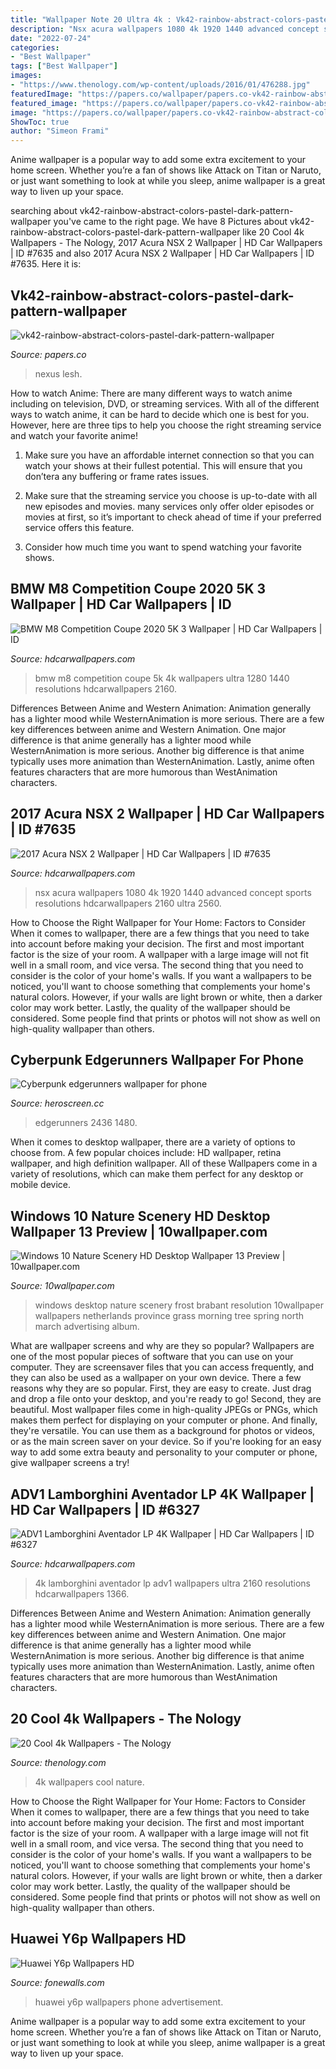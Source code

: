 ```yaml
---
title: "Wallpaper Note 20 Ultra 4k : Vk42-rainbow-abstract-colors-pastel-dark-pattern-wallpaper"
description: "Nsx acura wallpapers 1080 4k 1920 1440 advanced concept sports resolutions hdcarwallpapers 2160 ultra 2560"
date: "2022-07-24"
categories:
- "Best Wallpaper"
tags: ["Best Wallpaper"]
images:
- "https://www.thenology.com/wp-content/uploads/2016/01/476288.jpg"
featuredImage: "https://papers.co/wallpaper/papers.co-vk42-rainbow-abstract-colors-pastel-dark-pattern-34-iphone6-plus-wallpaper.jpg"
featured_image: "https://papers.co/wallpaper/papers.co-vk42-rainbow-abstract-colors-pastel-dark-pattern-34-iphone6-plus-wallpaper.jpg"
image: "https://papers.co/wallpaper/papers.co-vk42-rainbow-abstract-colors-pastel-dark-pattern-34-iphone6-plus-wallpaper.jpg"
ShowToc: true
author: "Simeon Frami"
---
```



Anime wallpaper is a popular way to add some extra excitement to your home screen. Whether you’re a fan of shows like Attack on Titan or Naruto, or just want something to look at while you sleep, anime wallpaper is a great way to liven up your space.

	

		
searching about vk42-rainbow-abstract-colors-pastel-dark-pattern-wallpaper you've came to the right page. We have 8 Pictures about vk42-rainbow-abstract-colors-pastel-dark-pattern-wallpaper like 20 Cool 4k Wallpapers - The Nology, 2017 Acura NSX 2 Wallpaper | HD Car Wallpapers | ID #7635 and also 2017 Acura NSX 2 Wallpaper | HD Car Wallpapers | ID #7635. Here it is:
		
    
## Vk42-rainbow-abstract-colors-pastel-dark-pattern-wallpaper

<img loading=lazy src="https://papers.co/wallpaper/papers.co-vk42-rainbow-abstract-colors-pastel-dark-pattern-34-iphone6-plus-wallpaper.jpg" onerror="this.onerror=null;this.src='https://tse4.mm.bing.net/th?id=OIP.TXgy7TgtuN8GqjwwQyr9BwHaNK&amp;pid=15.1';" alt="vk42-rainbow-abstract-colors-pastel-dark-pattern-wallpaper">

_Source: papers.co_

>nexus lesh. 

	

How to watch Anime: There are many different ways to watch anime including on television, DVD, or streaming services.
With all of the different ways to watch anime, it can be hard to decide which one is best for you. However, here are three tips to help you choose the right streaming service and watch your favorite anime!
1. Make sure you have an affordable internet connection so that you can watch your shows at their fullest potential. This will ensure that you don’tera any buffering or frame rates issues.

2. Make sure that the streaming service you choose is up-to-date with all new episodes and movies. many services only offer older episodes or movies at first, so it’s important to check ahead of time if your preferred service offers this feature.

3. Consider how much time you want to spend watching your favorite shows.

    
## BMW M8 Competition Coupe 2020 5K 3 Wallpaper | HD Car Wallpapers | ID

<img loading=lazy src="https://www.hdcarwallpapers.com/download/bmw_m8_competition_coupe_2020_5k_3-1280x720.jpg" onerror="this.onerror=null;this.src='https://tse2.mm.bing.net/th?id=OIP.Z0q8jka8d4tyTW1lGGa7cwHaEK&amp;pid=15.1';" alt="BMW M8 Competition Coupe 2020 5K 3 Wallpaper | HD Car Wallpapers | ID">

_Source: hdcarwallpapers.com_

>bmw m8 competition coupe 5k 4k wallpapers ultra 1280 1440 resolutions hdcarwallpapers 2160. 

	

Differences Between Anime and Western Animation: Animation generally has a lighter mood while WesternAnimation is more serious.
There are a few key differences between anime and Western Animation. One major difference is that anime generally has a lighter mood while WesternAnimation is more serious. Another big difference is that anime typically uses more animation than WesternAnimation. Lastly, anime often features characters that are more humorous than WestAnimation characters.

    
## 2017 Acura NSX 2 Wallpaper | HD Car Wallpapers | ID #7635

<img loading=lazy src="https://www.hdcarwallpapers.com/download/2017_acura_nsx_2-1920x1080.jpg" onerror="this.onerror=null;this.src='https://tse2.mm.bing.net/th?id=OIP.zY_BIey8ixciOVohSi7pggHaEK&amp;pid=15.1';" alt="2017 Acura NSX 2 Wallpaper | HD Car Wallpapers | ID #7635">

_Source: hdcarwallpapers.com_

>nsx acura wallpapers 1080 4k 1920 1440 advanced concept sports resolutions hdcarwallpapers 2160 ultra 2560. 

	

How to Choose the Right Wallpaper for Your Home: Factors to Consider
When it comes to wallpaper, there are a few things that you need to take into account before making your decision. The first and most important factor is the size of your room. A wallpaper with a large image will not fit well in a small room, and vice versa. 
The second thing that you need to consider is the color of your home's walls. If you want a wallpapers to be noticed, you'll want to choose something that complements your home's natural colors. However, if your walls are light brown or white, then a darker color may work better. 
Lastly, the quality of the wallpaper should be considered. Some people find that prints or photos will not show as well on high-quality wallpaper than others.

    
## Cyberpunk Edgerunners Wallpaper For Phone

<img loading=lazy src="https://1.bp.blogspot.com/-QfI2idZLDHk/Xv9N_rzWYdI/AAAAAAAAEcM/loYDzADkmmEfgVXPEtQKHg9312MFfoMXACK4BGAsYHg/d/phone-wallpaper-hd-cyberpunk-edgerunners.png" onerror="this.onerror=null;this.src='https://tse2.mm.bing.net/th?id=OIP.y9LTcBIwDh4IYk_6J7-UWgHaQB&amp;pid=15.1';" alt="Cyberpunk edgerunners wallpaper for phone">

_Source: heroscreen.cc_

>edgerunners 2436 1480. 

	

When it comes to desktop wallpaper, there are a variety of options to choose from. A few popular choices include: HD wallpaper, retina wallpaper, and high definition wallpaper. All of these Wallpapers come in a variety of resolutions, which can make them perfect for any desktop or mobile device. 

    
## Windows 10 Nature Scenery HD Desktop Wallpaper 13 Preview | 10wallpaper.com

<img loading=lazy src="https://10wallpaper.com/wallpaper/1680x1050/1609/Windows_10_Nature_Scenery_HD_Desktop_Wallpaper_13_1680x1050.jpg" onerror="this.onerror=null;this.src='https://tse4.mm.bing.net/th?id=OIP.gLCC-FDJ1bj8J7OgnjVLBAHaEo&amp;pid=15.1';" alt="Windows 10 Nature Scenery HD Desktop Wallpaper 13 Preview | 10wallpaper.com">

_Source: 10wallpaper.com_

>windows desktop nature scenery frost brabant resolution 10wallpaper wallpapers netherlands province grass morning tree spring north march advertising album. 

	

What are wallpaper screens and why are they so popular?
Wallpapers are one of the most popular pieces of software that you can use on your computer. They are screensaver files that you can access frequently, and they can also be used as a wallpaper on your own device. There a few reasons why they are so popular. First, they are easy to create. Just drag and drop a file onto your desktop, and you're ready to go! Second, they are beautiful. Most wallpaper files come in high-quality JPEGs or PNGs, which makes them perfect for displaying on your computer or phone. And finally, they're versatile. You can use them as a background for photos or videos, or as the main screen saver on your device. So if you're looking for an easy way to add some extra beauty and personality to your computer or phone, give wallpaper screens a try!

    
## ADV1 Lamborghini Aventador LP 4K Wallpaper | HD Car Wallpapers | ID #6327

<img loading=lazy src="https://www.hdcarwallpapers.com/download/adv1_lamborghini_aventador_lp_4k-1366x768.jpg" onerror="this.onerror=null;this.src='https://tse3.mm.bing.net/th?id=OIP.WsNEKJsqTQcdK1aMYLJTgQHaEK&amp;pid=15.1';" alt="ADV1 Lamborghini Aventador LP 4K Wallpaper | HD Car Wallpapers | ID #6327">

_Source: hdcarwallpapers.com_

>4k lamborghini aventador lp adv1 wallpapers ultra 2160 resolutions hdcarwallpapers 1366. 

	

Differences Between Anime and Western Animation: Animation generally has a lighter mood while WesternAnimation is more serious.
There are a few key differences between anime and Western Animation. One major difference is that anime generally has a lighter mood while WesternAnimation is more serious. Another big difference is that anime typically uses more animation than WesternAnimation. Lastly, anime often features characters that are more humorous than WestAnimation characters.

    
## 20 Cool 4k Wallpapers - The Nology

<img loading=lazy src="https://www.thenology.com/wp-content/uploads/2016/01/476288.jpg" onerror="this.onerror=null;this.src='https://tse1.mm.bing.net/th?id=OIP.ehxvYdNf3DyeTmwfPNidzQHaEK&amp;pid=15.1';" alt="20 Cool 4k Wallpapers - The Nology">

_Source: thenology.com_

>4k wallpapers cool nature. 

	

How to Choose the Right Wallpaper for Your Home: Factors to Consider
When it comes to wallpaper, there are a few things that you need to take into account before making your decision. The first and most important factor is the size of your room. A wallpaper with a large image will not fit well in a small room, and vice versa. 
The second thing that you need to consider is the color of your home's walls. If you want a wallpapers to be noticed, you'll want to choose something that complements your home's natural colors. However, if your walls are light brown or white, then a darker color may work better. 
Lastly, the quality of the wallpaper should be considered. Some people find that prints or photos will not show as well on high-quality wallpaper than others.

    
## Huawei Y6p Wallpapers HD

<img loading=lazy src="https://www.fonewalls.com/wp-content/uploads/2019/12/720x1600-Wallpaper-HD-for-Phone-379-300x585.jpg" onerror="this.onerror=null;this.src='https://tse2.mm.bing.net/th?id=OIP.OOGY2ZxEPWEcTRkeGScrNQAAAA&amp;pid=15.1';" alt="Huawei Y6p Wallpapers HD">

_Source: fonewalls.com_

>huawei y6p wallpapers phone advertisement. 

	

Anime wallpaper is a popular way to add some extra excitement to your home screen. Whether you’re a fan of shows like Attack on Titan or Naruto, or just want something to look at while you sleep, anime wallpaper is a great way to liven up your space.

